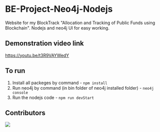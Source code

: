 # BE-Project-Neo4j-Nodejs
Website for my BlockTrack "Allocation and Tracking of Public Funds using Blockchain".
Nodejs and neo4j UI for easy working.

## Demonstration video link 
https://youtu.be/t3R9VAYWedY

## To run
1. Install all packeges by command - `npm install`
2. Run neo4j by command (in bin folder of neo4j installed folder) - `neo4j console `
3. Run the nodejs code - `npm run devStart`

## Contributors

<a href = "https://github.com/kunalbathija/BE-Project-Neo4j-Nodejs/graphs/contributors">
  <img src = "https://contrib.rocks/image?repo=kunalbathija/BE-Project-Neo4j-Nodejs"/>
</a>
